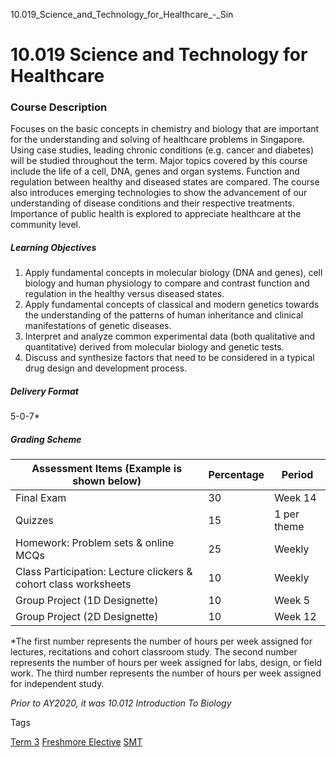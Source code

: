 10.019_Science_and_Technology_for_Healthcare_-_Sin



10.019 Science and Technology for Healthcare
============================================

### Course Description

Focuses on the basic concepts in chemistry and biology that are important for the understanding and solving of healthcare problems in Singapore. Using case studies, leading chronic conditions (e.g. cancer and diabetes) will be studied throughout the term. Major topics covered by this course include the life of a cell, DNA, genes and organ systems. Function and regulation between healthy and diseased states are compared. The course also introduces emerging technologies to show the advancement of our understanding of disease conditions and their respective treatments. Importance of public health is explored to appreciate healthcare at the community level.

##### **Learning Objectives**

1. Apply fundamental concepts in molecular biology (DNA and genes), cell biology and human physiology to compare and contrast function and regulation in the healthy versus diseased states.
2. Apply fundamental concepts of classical and modern genetics towards the understanding of the patterns of human inheritance and clinical manifestations of genetic diseases.
3. Interpret and analyze common experimental data (both qualitative and quantitative) derived from molecular biology and genetic tests.
4. Discuss and synthesize factors that need to be considered in a typical drug design and development process.

##### **Delivery Format**

5-0-7\*

##### **Grading Scheme**

| Assessment Items (Example is shown below) | Percentage | Period |
| --- | --- | --- |
| Final Exam | 30 | Week 14 |
| Quizzes | 15 | 1 per theme |
| Homework: Problem sets & online MCQs | 25 | Weekly |
| Class Participation: Lecture clickers &  cohort class worksheets | 10 | Weekly |
| Group Project (1D Designette) | 10 | Week 5 |
| Group Project (2D Designette) | 10 | Week 12 |

\*The first number represents the number of hours per week assigned for lectures, recitations and cohort classroom study. The second number represents the number of hours per week assigned for labs, design, or field work. The third number represents the number of hours per week assigned for independent study.

*Prior to AY2020, it was 10.012 Introduction To Biology*

Tags

[Term 3](/education/undergraduate/courses/?course-term=856)
[Freshmore Elective](/education/undergraduate/courses/?course-type=1792)
[SMT](/education/undergraduate/courses/?pillar-cluster=45)

